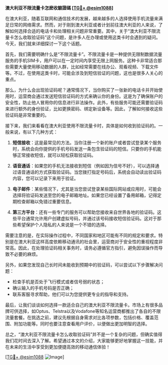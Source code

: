 **澳大利亚不限流量卡怎麽收驗證碼 [[TG💪+ @esim1088](https://t.me/s/esim1088)]**

在澳大利亚，随着互联网和通信技术的发展，越来越多的人选择使用手机流量来满足日常的网络需求。然而，对于刚到澳大利亚或者计划前往澳大利亚的人来说，了解如何选择合适的电话卡和处理相关问题非常重要。其中，关于“澳大利亚不限流量卡怎么收取验证码”这个问题，是许多人在办理或使用这类卡时会遇到的疑问。今天，我们就来详细探讨一下这个话题。

首先，我们需要明确什么是“不限流量卡”。不限流量卡是一种提供无限制数据流量服务的手机SIM卡，用户可以在一定时间内享受无限上网服务。这种卡非常适合那些需要大量使用移动数据的人群，比如经常需要在线办公、观看视频、下载文件等。不过，在使用这类卡时，可能会涉及到短信验证的问题，这也是很多人关心的重点。

那么，为什么会出现验证码呢？通常情况下，当你购买了一张新的电话卡并开始使用时，运营商会通过发送短信验证码的方式来确认你的身份。这是为了确保账户的安全性，防止他人冒用你的信息进行非法操作。此外，有些服务可能还需要验证码来进行额外的身份验证，比如更换密码、绑定新设备等。因此，了解如何接收这些验证码是非常重要的。

接下来，我们来看看在澳大利亚使用不限流量卡时，具体是如何收到验证码的。一般来说，有以下几种方式：

1. **短信接收**：这是最常见的方法。当你注册一个新的账户或者尝试登录某个服务时，系统会向你提供的手机号码发送一条包含验证码的短信。只要你的手机能够正常接收短信，就可以轻松获取验证码。

2. **语音通话**：如果您的手机无法接收到短信（例如因为信号不好），可以选择通过语音通话的方式获取验证码。当您拨打指定号码后，系统会自动读出验证码内容，您可以记录下来用于验证。

3. **电子邮件**：某些情况下，尤其是当您尝试登录某些国际网站或应用时，可能会选择将验证码发送至您的电子邮箱地址。如果您已经设置了备用邮箱，记得定期检查邮箱以免错过重要信息。

4. **第三方平台**：还有一些专门的服务可以帮助您接收来自世界各地的验证码。这些平台通常允许用户创建虚拟号码，并通过该号码接收短信验证码。这对于那些希望保护个人隐私的人来说是一个不错的选择。

需要注意的是，在实际操作过程中，不同国家和地区可能有不同的规定和要求。特别是在澳大利亚这样高度依赖移动通讯的社会里，运营商对于安全性的重视程度非常高。因此，在处理验证码相关事务时，请务必遵循官方指引，避免因误操作而导致不必要的麻烦。

另外，如果您发现自己长时间未能收到预期中的验证码，可以尝试以下步骤解决问题：
- 检查手机是否处于飞行模式或者信号弱的状态；
- 确认输入的手机号码是否正确；
- 联系客服寻求帮助，他们可以为您提供更专业的指导和支持。

最后，让我们谈谈如何选择一款适合自己的澳大利亚不限流量卡。市场上有很多品牌可供选择，如Optus、Telstra以及Vodafone等知名运营商都推出了各自的不限流量套餐。在挑选之前，建议先根据自身需求对比各项参数，包括价格、覆盖范围、附加功能等。同时也要注意查看用户评价，以便做出更加明智的选择。

总之，“澳大利亚不限流量卡怎么收取验证码”并不是一个复杂的问题，但确实值得我们花时间去深入了解。希望通过本文的介绍，大家能够更好地掌握这一技能，并在未来的生活中享受到更加便捷高效的移动通信体验！

[[TG💪+ @esim1088](https://t.me/s/esim1088) ![Image](https://i.postimg.cc/4NQfJmqS/Snipaste-2025-05-13-00-14-12.png)]
